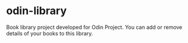 # odin-library

Book library project developed for Odin Project. You can add or remove details of your books to this library.
